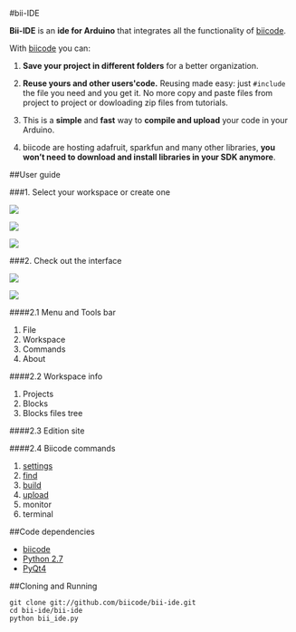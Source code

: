 #bii-IDE

**Bii-IDE** is an **ide for Arduino** that integrates all the functionality of [biicode](http://biicode.com/).

With [biicode](http://biicode.com/) you can:

1. **Save your project in different folders** for a better organization.

2. **Reuse yours and other users'code.** Reusing made easy: just `#include` the file you need and you get it. No more copy and paste files from project to project or dowloading zip files from tutorials.

3. This is a **simple** and **fast** way to **compile and upload** your code in your Arduino.

5. biicode are hosting adafruit, sparkfun and many other libraries, **you won’t need to download and install libraries in your SDK anymore**.

##User guide

###1. Select your workspace or create one

![](https://github.com/davidsanfal/bii-ide/raw/master/docs/images/create_ws.png)

![](https://github.com/davidsanfal/bii-ide/raw/master/docs/images/select_ws.png)

![](https://github.com/davidsanfal/bii-ide/raw/master/docs/images/selected_ws.png)

###2. Check out the interface

![](https://github.com/davidsanfal/bii-ide/raw/master/docs/images/ide.png)

![](https://github.com/davidsanfal/bii-ide/raw/master/docs/images/ide_file.png)

####2.1 Menu and Tools bar

1. File
2. Workspace
3. Commands
4. About

####2.2 Workspace info

1. Projects
2. Blocks
3. Blocks files tree

####2.3 Edition site

####2.4 Biicode commands

1. [settings](http://docs.biicode.com/arduino/reference/commands.html#bii-arduino-settings-managing-your-hive-settings)
2. [find](http://docs.biicode.com/biicode/reference/commands.html#bii-find-retrieving-dependencies)
3. [build](http://docs.biicode.com/arduino/reference/commands.html#bii-arduino-build-build-the-project)
4. [upload](http://docs.biicode.com/arduino/reference/commands.html#bii-arduino-upload-upload-a-firmware-in-arduino)
5. monitor
6. terminal

##Code dependencies

-   [biicode](https://www.biicode.com/downloads)
-   [Python 2.7](http://www.python.org/)
-   [PyQt4](http://www.riverbankcomputing.com/software/pyqt/intro)

##Cloning and Running

    git clone git://github.com/biicode/bii-ide.git
    cd bii-ide/bii-ide
    python bii_ide.py

